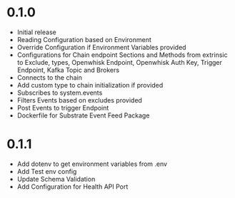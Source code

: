 # 0.1.0
* Initial release
* Reading Configuration based on Environment
* Override Configuration if Environment Variables provided
* Configurations for Chain endpoint Sections and Methods from extrinsic to Exclude, types, Openwhisk Endpoint, Openwhisk Auth Key, Trigger Endpoint, Kafka Topic and Brokers
* Connects to the chain
* Add custom type to chain initialization if provided
* Subscribes to system.events
* Filters Events based on excludes provided
* Post Events to trigger Endpoint
* Dockerfile for Substrate Event Feed Package

# 0.1.1
* Add dotenv to get environment variables from .env
* Add Test env config
* Update Schema Validation
* Add Configuration for Health API Port